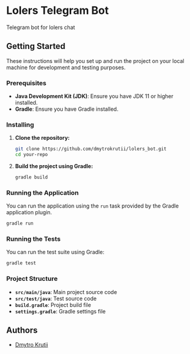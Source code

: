 # Lolers Telegram Bot

Telegram bot for lolers chat

## Getting Started

These instructions will help you set up and run the project on your local machine for development and testing purposes.

### Prerequisites

- **Java Development Kit (JDK)**: Ensure you have JDK 11 or higher installed.
- **Gradle**: Ensure you have Gradle installed.

### Installing

1. **Clone the repository:**

   ```sh
   git clone https://github.com/dmytrokrutii/lolers_bot.git
   cd your-repo
   ```

2. **Build the project using Gradle:**

   ```sh
   gradle build
   ```

### Running the Application

You can run the application using the `run` task provided by the Gradle application plugin.

```sh
gradle run
```

### Running the Tests

You can run the test suite using Gradle:

```sh
gradle test
```

### Project Structure

- **`src/main/java`**: Main project source code
- **`src/test/java`**: Test source code
- **`build.gradle`**: Project build file
- **`settings.gradle`**: Gradle settings file

## Authors
- [Dmytro Krutii](https://github.com/dmytrokrutii)
